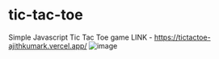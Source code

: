 # tic-tac-toe
Simple Javascript Tic Tac Toe game
LINK - https://tictactoe-ajithkumark.vercel.app/
![image](https://github.com/ajithofficial/tic-tac-toe/assets/43783126/548a21a8-baf3-4cce-87d5-f6a31e1185ca)


